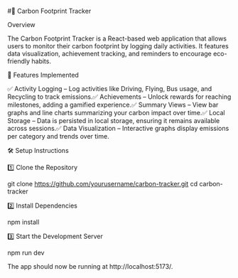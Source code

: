 #🌱 Carbon Footprint Tracker

Overview

The Carbon Footprint Tracker is a React-based web application that allows users to monitor their carbon footprint by logging daily activities. It features data visualization, achievement tracking, and reminders to encourage eco-friendly habits.

🚀 Features Implemented

✅ Activity Logging – Log activities like Driving, Flying, Bus usage, and Recycling to track emissions.✅ Achievements – Unlock rewards for reaching milestones, adding a gamified experience.✅ Summary Views – View bar graphs and line charts summarizing your carbon impact over time.✅ Local Storage – Data is persisted in local storage, ensuring it remains available across sessions.✅ Data Visualization – Interactive graphs display emissions per category and trends over time.

🛠️ Setup Instructions

1️⃣ Clone the Repository

git clone https://github.com/yourusername/carbon-tracker.git
cd carbon-tracker

2️⃣ Install Dependencies

npm install

3️⃣ Start the Development Server

npm run dev

The app should now be running at http://localhost:5173/.

